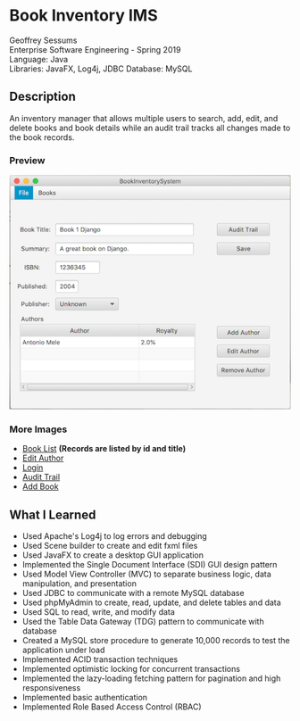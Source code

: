 # Book Inventory IMS

Geoffrey Sessums  
Enterprise Software Engineering - Spring 2019  
Language: Java  
Libraries: JavaFX, Log4j, JDBC
Database: MySQL

## Description

An inventory manager that allows multiple users to search, add, edit, and delete books and book details while an audit trail tracks all changes made to the book records. 

### Preview

![alt text](https://github.com/geoffreysessums/BookInventorySystem/blob/master/screenshots/book_detail_view.png "Book Detail View")

### More Images

- [Book List](https://github.com/geoffreysessums/BookInventorySystem/blob/master/screenshots/book_list_view.png) __(Records are listed by id and title)__
- [Edit Author](https://github.com/geoffreysessums/BookInventorySystem/blob/master/screenshots/edit_author_view.png)
- [Login](https://github.com/geoffreysessums/BookInventorySystem/blob/master/screenshots/login.png)
- [Audit Trail](https://github.com/geoffreysessums/BookInventorySystem/blob/master/screenshots/audit_trail_view.png)
- [Add Book](https://github.com/geoffreysessums/BookInventorySystem/blob/master/screenshots/add_book_view.png)

## What I Learned

* Used Apache's Log4j to log errors and debugging
* Used Scene builder to create and edit fxml files
* Used JavaFX to create a desktop GUI application
* Implemented the Single Document Interface (SDI) GUI design pattern
* Used Model View Controller (MVC) to separate business logic, data manipulation, and presentation
* Used JDBC to communicate with a remote MySQL database
* Used phpMyAdmin to create, read, update, and delete tables and data
* Used SQL to read, write, and modify data
* Used the Table Data Gateway (TDG) pattern to communicate with database
* Created a MySQL store procedure to generate 10,000 records to test the application under load
* Implemented ACID transaction techniques
* Implemented optimistic locking for concurrent transactions
* Implemented the lazy-loading fetching pattern for pagination and high responsiveness
* Implemented basic authentication
* Implemented Role Based Access Control (RBAC)
